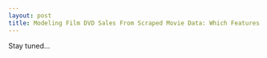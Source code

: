 ```yaml
---
layout: post
title: Modeling Film DVD Sales From Scraped Movie Data: Which Features Matter??
---
```


Stay tuned...